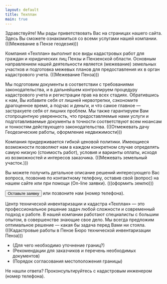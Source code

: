 ```yaml
---
layout: default
title: Техплан
main: true
---
```


Здравствуйте! Мы рады приветствовать Вас на страницах нашего сайта. Здесь Вы сможете ознакомиться со всеми услугами нашей компании. (((Межевание в Пензе геодезия)))

Компания «Техплан» выполнит все виды кадастровых работ для граждан и юридических лиц Пензы и Пензенской области. Основным направлением нашей деятельности является (межевание) земельных участков и подготовка межевых планов для предоставления их в орган кадастрового учета. (((Межевание Пенза)))

Мы подготовим документы в соответствии с требованиями законодательства, и в дальнейшем контролируем процедуру кадастрового учета и регистрации прав на всех стадиях. Обратившись к нам, Вы избавите себя от лишней нервотрепки, сэкономите драгоценное время, а подчас и деньги, и что самое главное — застрахуете себя от лишних проблем. Мы также гарантируем Вам стопроцентную уверенность, что предоставляемые нами услуги и подготавливаемые документы в точности соответствуют всем нюансам и тонкостям действующего законодательства. (((Отмежевать дачу Геодезические работы, оформление недвижимости)))

Компания придерживается гибкой ценовой политики. Имеющиеся возможности позволяют нам в каждом конкретном случае определять самую низкую (стоимость работ), условия и варианты оплаты, исходя из возможностей и интересов заказчика. (((Межевать земельный участок.)))

Вы можете получить детальное описание решений интересующего Вас вопроса, позвонив по контактному телефону, оставив свой (вопрос) на нашем сайте или при помощи (On-line заявки). (((оформить землю)))

<div class="well">
<button class="btn btn-primary btn-large">Оставьте заявку</button> или позвоните нам (номер телефона).
</div>

Центр технической инвентаризации и кадастра «Техплан» — это профессиональное решение задач любой сложности и современный подход к работе. В нашей компании работают специалисты с большим опытом, в совершенстве знающие свое дело. Мы всегда предложим оптимальное решение — какая бы задача перед Вами ни стояла. (((Кадастровые работы в Пензе Бюро технической инвентаризации Пенза)))

* (Для чего необходимо уточнение границ?)
* (Рекомендации для заказчиков и перечень необходимых документов)
* (Порядок согласования местоположения границы)

Не нашли ответа? Проконсультируйтесь с кадастровым инженером (номер телефона).
